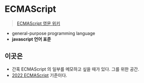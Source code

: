 # ECMAScript

> [ECMAScript 영문 위키](https://en.wikipedia.org/wiki/ECMAScript)

- general-purpose programming language
- **javascript 언어 표준**

## 이곳은

- 간혹 ECMAScript 의 일부를 메모하고 싶을 때가 있다. 그를 위한 공간.
- [2022 ECMAScript](https://tc39.es/ecma262/) 기준이다.
